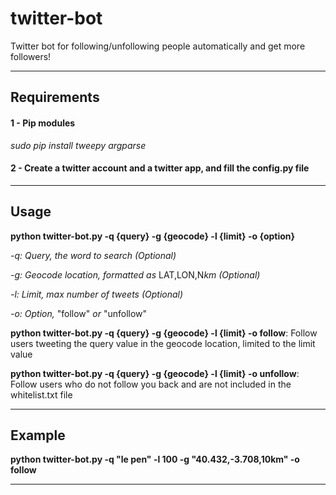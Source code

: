 # twitter-bot
Twitter bot for following/unfollowing people automatically and get more followers!

- - - - - - - - - - -

## Requirements
#### 1 - Pip modules
*sudo pip install tweepy argparse*
#### 2 - Create a twitter account and a twitter app, and fill the config.py file

- - - - - - - - - - -

## Usage

**python twitter-bot.py -q {query} -g {geocode} -l {limit} -o {option}**

*-q: Query, the word to search (Optional)*

*-g: Geocode location, formatted as* LAT,LON,N*km (Optional)*

*-l: Limit, max number of tweets (Optional)*

*-o: Option,* "follow" *or* "unfollow"


**python twitter-bot.py -q {query} -g {geocode} -l {limit} -o follow**: Follow users tweeting the query value in the geocode location, limited to the limit value

**python twitter-bot.py -q {query} -g {geocode} -l {limit} -o unfollow**: Follow users who do not follow you back and are not included in the whitelist.txt file

- - - - - - - - - - -

## Example
**python twitter-bot.py -q "le pen" -l 100 -g "40.432,-3.708,10km" -o follow**

- - - - - - - - - - -
